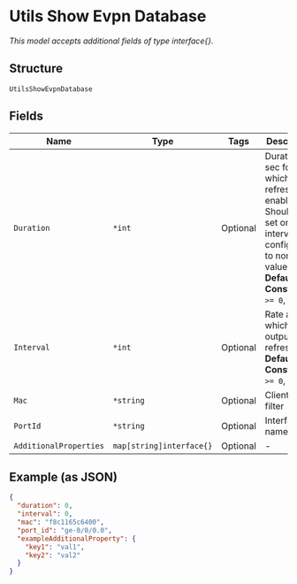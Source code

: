 
# Utils Show Evpn Database

*This model accepts additional fields of type interface{}.*

## Structure

`UtilsShowEvpnDatabase`

## Fields

| Name | Type | Tags | Description |
|  --- | --- | --- | --- |
| `Duration` | `*int` | Optional | Duration in sec for which refresh is enabled. Should be set only if interval is configured to non-zero value.<br>**Default**: `0`<br>**Constraints**: `>= 0`, `<= 300` |
| `Interval` | `*int` | Optional | Rate at which output will refresh<br>**Default**: `0`<br>**Constraints**: `>= 0`, `<= 10` |
| `Mac` | `*string` | Optional | Client mac filter |
| `PortId` | `*string` | Optional | Interface name |
| `AdditionalProperties` | `map[string]interface{}` | Optional | - |

## Example (as JSON)

```json
{
  "duration": 0,
  "interval": 0,
  "mac": "f8c1165c6400",
  "port_id": "ge-0/0/0.0",
  "exampleAdditionalProperty": {
    "key1": "val1",
    "key2": "val2"
  }
}
```

